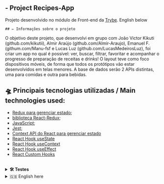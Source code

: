   ## - Project Recipes-App
  Projeto desenvolvido no módulo de Front-end da [Trybe](https://www.betrybe.com/).
  English below
  
    ## ✏ Informações sobre o projeto

O objetivo deste projeto, que desenvolvi em grupo com João Victor Kikuti (github.com/kikutii), Almir Araújo (github.com/Almir-Araujo), Emanuel F. (githum.com/Manu-fsf e Lucas Luz (github.com/LucasMedeirosLuz), foi criar um app no qual é possível: ver, buscar, filtrar, favoritar e acompanhar o progresso de preparação de receitas e drinks! O layout teve como foco dispositivos móveis, de forma que todos os protótipos vão estar desenvolvidos em telas menores. A base de dados serão 2 APIs distintas, uma para comidas e outra para bebidas.


## 🛸 Principais tecnologias utilizadas / Main technologies used: 
- [Redux para gerenciar estado](https://redux.js.org/);
- [biblioteca React-Redux](https://react-redux.js.org/);
- [JavaScript](https://developer.mozilla.org/pt-BR/docs/Web/JavaScript);
- [Jest](https://jestjs.io/);
- [Context API do React para gerenciar estado](https://reactjs.org/docs/context.html)
- [React Hook useState](https://reactjs.org/docs/hooks-state.html)
- [React Hook useContext](https://www.w3schools.com/react/react_usecontext.asp)
- [React Hook useEffect](https://reactjs.org/docs/hooks-effect.html)
- [React Custom Hooks](https://reactjs.org/docs/hooks-custom.html)
</br>

<details>
  <summary><strong>🛠 Testes</strong></summary><br />

  Neste projeto utilizamos a [React Testing Library (RTL)](https://testing-library.com/docs/react-testing-library/intro) para execução dos testes.
  We used [React Testing Library (RTL)](https://testing-library.com/docs/react-testing-library/intro) to run the tests.
</details>

  <details>
  <summary> 🇬🇧 English here</summary>
  </br>In this project, which I did with João Victor Kikuti (github.com/kikutii), Almir Araújo (github.com/Almir-Araujo), Emanuel F. (githum.com/Manu-fsf and Lucas Luz (github.com/LucasMedeirosLuz), we created an app in which is possible to see, search, filter, favorite and follow the directions to make meals and drinks! The layout focused on mobile devices, so that all prototypes will be developed in smaller screens. The database will be 2 differenet APIs, one for meals and the other for drinks</br>
  </ details>
  </br>
